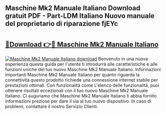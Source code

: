 ## Maschine Mk2 Manuale Italiano Download gratuit PDF - Part-LDM Italiano Nuovo manuale del proprietario di riparazione fjEYc

# <h2><a href="http://dfgvpr3.blite.top/?on=Maschine+Mk2+Manuale+Italiano">🔗Download 👉🔴 Maschine Mk2 Manuale Italiano</a></h2>

[![Maschine Mk2 Manuale Italiano download](https://i.imgur.com/lujVjoI.png)](http://dfgvpr3.blite.top/?on=Maschine+Mk2+Manuale+Italiano)
Benvenuto in una nuova esperienza questa guida per l'utente ti introdurrà alle caratteristiche e alle funzioni uniche del tuo nuovo Maschine Mk2 Manuale Italiano. Informazioni importanti Maschine Mk2 Manuale Italiano per quanto riguarda la connettività questo prodotto richiede una connessione internet stabile per prestazioni ottimali. Con funzionalità come L'elenco delle funzionalità, puoi ottenere risultati eccezionali con il tuo nuovo Maschine Mk2 Manuale Italiano. Ci auguriamo che Maschine Mk2 Manuale Italiano ti abbia fornito informazioni preziose per dare il via al tuo nuovo dispositivo. In caso di problemi, contattare il nostro Servizio Clienti.
